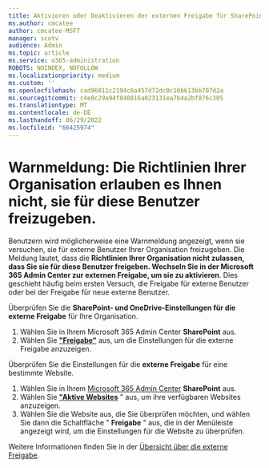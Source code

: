 ```yaml
---
title: Aktivieren oder Deaktivieren der externen Freigabe für SharePoint
ms.author: cmcatee
author: cmcatee-MSFT
manager: scotv
audience: Admin
ms.topic: article
ms.service: o365-administration
ROBOTS: NOINDEX, NOFOLLOW
ms.localizationpriority: medium
ms.custom: ''
ms.openlocfilehash: cad96011c2194c6a457d72dc0c16b613bb707d2a
ms.sourcegitcommit: c4e8c29a94f840816a023131ea7b4a2bf876c305
ms.translationtype: MT
ms.contentlocale: de-DE
ms.lasthandoff: 06/29/2022
ms.locfileid: "66425974"
---
```

# <a name="warning-message-your-organizations-policies-dont-allow-you-to-share-with-these-users"></a>Warnmeldung: Die Richtlinien Ihrer Organisation erlauben es Ihnen nicht, sie für diese Benutzer freizugeben.

Benutzern wird möglicherweise eine Warnmeldung angezeigt, wenn sie versuchen, sie für externe Benutzer Ihrer Organisation freizugeben. Die Meldung lautet, dass die **Richtlinien Ihrer Organisation nicht zulassen, dass Sie sie für diese Benutzer freigeben. Wechseln Sie in der Microsoft 365 Admin Center zur externen Freigabe, um sie zu aktivieren**. Dies geschieht häufig beim ersten Versuch, die Freigabe für externe Benutzer oder bei der Freigabe für neue externe Benutzer.

Überprüfen Sie die **SharePoint- und OneDrive-Einstellungen für die externe Freigabe** für Ihre Organisation.

1. Wählen Sie in Ihrem Microsoft 365 Admin Center **SharePoint** aus.
1. Wählen Sie [**"Freigabe"**](https://admin.microsoft.com/sharepoint?page=sharing&modern=true) aus, um die Einstellungen für die externe Freigabe anzuzeigen.

Überprüfen Sie die Einstellungen für die **externe Freigabe** für eine bestimmte Website.

1. Wählen Sie in Ihrem [Microsoft 365 Admin Center](https://admin.microsoft.com/AdminPortal/Home#/homepage">https://admin.microsoft.com/) **SharePoint** aus.
2. Wählen Sie [**"Aktive Websites**](https://admin.microsoft.com/sharepoint?page=siteManagement&modern=true) " aus, um ihre verfügbaren Websites anzuzeigen.
3. Wählen Sie die Website aus, die Sie überprüfen möchten, und wählen Sie dann die Schaltfläche " **Freigabe** " aus, die in der Menüleiste angezeigt wird, um die Einstellungen für die Website zu überprüfen.

Weitere Informationen finden Sie in der [Übersicht über die externe Freigabe](https://docs.microsoft.com/sharepoint/external-sharing-overview).